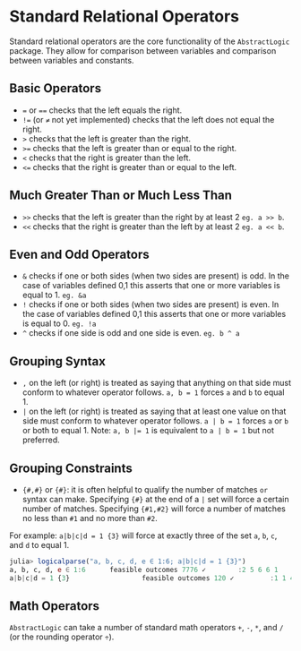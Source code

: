 # Standard Relational Operators

Standard relational operators are the core functionality of the `AbstractLogic` package. They allow for comparison between variables and comparison between variables and constants.

## Basic Operators

* `=` or `==` checks that the left equals the right.
* `!=` (or `≠` not yet implemented) checks that the left does not equal the right.
* `>` checks that the left is greater than the right.
* `>=` checks that the left is greater than or equal to the right.
* `<` checks that the right is greater than the left.
* `<=` checks that the right is greater than or equal to the left.

## Much Greater Than or Much Less Than

* `>>` checks that the left is greater than the right by at least 2 `eg. a >> b`.
* `<<` checks that the right is greater than the left by at least 2 `eg. a << b`.

## Even and Odd Operators

* `&` checks if one or both sides (when two sides are present) is odd. In the case of variables defined 0,1 this asserts that one or more variables is equal to 1. `eg. &a`
* `!` checks if one or both sides (when two sides are present) is even. In the case of variables defined 0,1 this asserts that one or more variables is equal to 0. `eg. !a`
* `^` checks if one side is odd and one side is even. `eg. b ^ a`

## Grouping Syntax

* `,` on the left (or right) is treated as saying that anything on that side must conform to whatever operator follows. `a, b = 1` forces `a` and `b` to equal 1.
* `|` on the left (or right) is treated as saying that at least one value on that side must conform to whatever operator follows. `a | b = 1` forces `a` or `b` or both to equal 1. Note: `a, b |= 1` is equivalent to `a | b = 1` but not preferred.

## Grouping Constraints
* `{#,#}` or `{#}`: it is often helpful to qualify the number of matches `or` syntax can make. Specifying `{#}` at the end of a `|` set will force a certain number of matches. Specifying `{#1,#2}` will force a number of matches no less than `#1` and no more than `#2`.

For example: `a|b|c|d = 1 {3}` will force at exactly three of the set `a`, `b`, `c`, and `d` to equal 1.
```julia
julia> logicalparse("a, b, c, d, e ∈ 1:6; a|b|c|d = 1 {3}")
a, b, c, d, e ∈ 1:6      feasible outcomes 7776 ✓        :2 5 6 6 1
a|b|c|d = 1 {3}                  feasible outcomes 120 ✓         :1 1 4 1 5
```

## Math Operators
`AbstractLogic` can take a number of standard math operators `+`, `-`, `*`, and `/` (or the rounding operator `÷`). 
